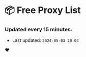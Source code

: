 # :package: Free Proxy List
### Updated every 15 minutes.

- Last updated: `2024-05-03 20:04`

:heart:
